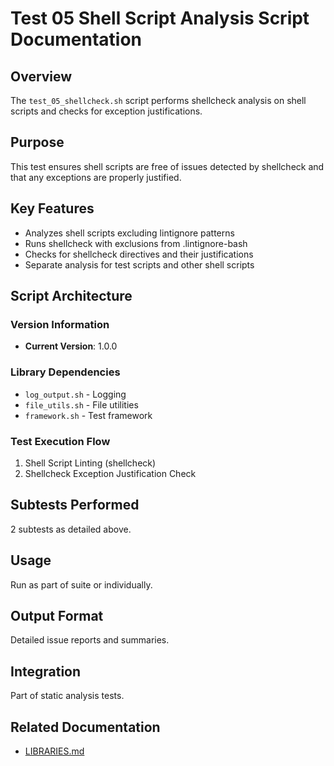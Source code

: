 # Test 05 Shell Script Analysis Script Documentation

## Overview

The `test_05_shellcheck.sh` script performs shellcheck analysis on shell scripts and checks for exception justifications.

## Purpose

This test ensures shell scripts are free of issues detected by shellcheck and that any exceptions are properly justified.

## Key Features

- Analyzes shell scripts excluding lintignore patterns
- Runs shellcheck with exclusions from .lintignore-bash
- Checks for shellcheck directives and their justifications
- Separate analysis for test scripts and other shell scripts

## Script Architecture

### Version Information

- **Current Version**: 1.0.0

### Library Dependencies

- `log_output.sh` - Logging
- `file_utils.sh` - File utilities
- `framework.sh` - Test framework

### Test Execution Flow

1. Shell Script Linting (shellcheck)
2. Shellcheck Exception Justification Check

## Subtests Performed

2 subtests as detailed above.

## Usage

Run as part of suite or individually.

## Output Format

Detailed issue reports and summaries.

## Integration

Part of static analysis tests.

## Related Documentation

- [LIBRARIES.md](LIBRARIES.md)